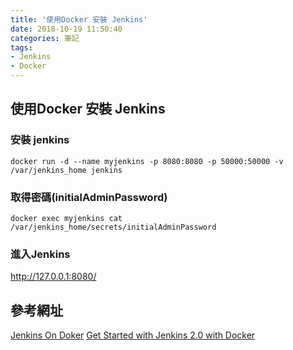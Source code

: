 ```yaml
---
title: '使用Docker 安裝 Jenkins'
date: 2018-10-19 11:50:40
categories: 筆記
tags: 
- Jenkins
- Docker
---
```


## 使用Docker 安裝 Jenkins

### 安裝 jenkins

```
docker run -d --name myjenkins -p 8080:8080 -p 50000:50000 -v /var/jenkins_home jenkins
```
     
### 取得密碼(initialAdminPassword)
```    
docker exec myjenkins cat /var/jenkins_home/secrets/initialAdminPassword
```

### 進入Jenkins
http://127.0.0.1:8080/


## 參考網址
[Jenkins On Doker](https://hub.docker.com/_/jenkins/)
[Get Started with Jenkins 2.0 with Docker](https://www.cloudbees.com/blog/get-started-jenkins-20-docker)


